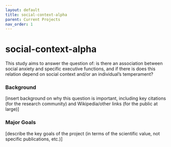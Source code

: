 ```yaml
---
layout: default
title: social-context-alpha
parent: Current Projects
nav_order: 1
---
```


# social-context-alpha

This study aims to answer the question of: is there an association between social anxiety and specific executive functions, and if there is does this relation depend on social context and/or an individual’s temperament?

### Background

[insert background on why this question is important, including key citations (for the research community) and Wikipedia/other links (for the public at large)]

### Major Goals

[describe the key goals of the project (in terms of the scientific value, not specific publications, etc.)]
